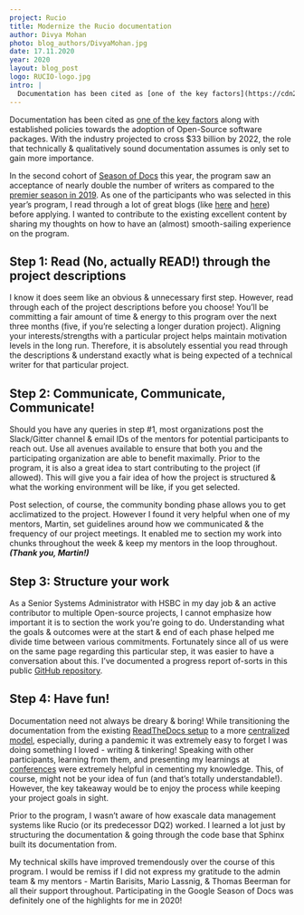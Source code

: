 ```yaml
---
project: Rucio
title: Modernize the Rucio documentation
author: Divya Mohan
photo: blog_authors/DivyaMohan.jpg
date: 17.11.2020
year: 2020
layout: blog_post
logo: RUCIO-logo.jpg
intro: |
  Documentation has been cited as [one of the key factors](https://cdn2.hubspot.net/hubfs/4008838/Resources/The-2019-Tidelift-managed-open-source-survey-results.pdf) along with established policies towards the adoption of Open-Source software packages. With the industry [projected to cross](https://www.cbinsights.com/research/report/future-open-source/) $33 billion by 2022, the role that technically & qualitatively sound documentation assumes is only set to gain more importance.
---
```


Documentation has been cited as [one of the key factors](https://cdn2.hubspot.net/hubfs/4008838/Resources/The-2019-Tidelift-managed-open-source-survey-results.pdf) along with established policies towards the adoption of Open-Source software packages. With the industry projected to cross $33 billion by 2022, the role that technically & qualitatively sound documentation assumes is only set to gain more importance.
  
In the second cohort of [Season of Docs](https://developers.google.com/season-of-docs/docs/participants) this year, the program saw an acceptance of nearly double the number of writers as compared to the [premier season in 2019](https://developers.google.com/season-of-docs/docs/2019/participants). As one of the participants who was selected in this year’s program, I read through a lot of great blogs (like [here](https://www.freecodecamp.org/news/cracking-google-season-of-docs-2020/) and [here](https://knoll-alex.github.io/pages/GSoD2019.html)) before applying. I wanted to contribute to the existing excellent content by sharing my thoughts on how to have an (almost) smooth-sailing experience on the program.

## Step 1: Read (No, actually READ!) through the project descriptions

I know it does seem like an obvious & unnecessary first step. However, read through each of the project descriptions before you choose! You’ll be committing a fair amount of time & energy to this program over the next three months (five, if you’re selecting a longer duration project). Aligning your interests/strengths with a particular project helps maintain motivation levels in the long run. Therefore, it is absolutely essential you read through the descriptions & understand exactly what is being expected of a technical writer for that particular project.

## Step 2: Communicate, Communicate, Communicate!

Should you have any queries in step #1, most organizations post the Slack/Gitter channel & email IDs of the mentors for potential participants to reach out. Use all avenues available to ensure that both you and the participating organization are able to benefit maximally. Prior to the program, it is also a great idea to start contributing to the project (if allowed). This will give you a fair idea of how the project is structured & what the working environment will be like, if you get selected. 

Post selection, of course, the community bonding phase allows you to get acclimatized to the project. However I found it very helpful when one of my mentors, Martin, set guidelines around how we communicated & the frequency of our project meetings. It enabled me to section my work into chunks throughout the week & keep my mentors in the loop throughout. ***(Thank you, Martin!)***

## Step 3: Structure your work

As a Senior Systems Administrator with HSBC in my day job & an active contributor to multiple Open-source projects, I cannot emphasize how important it is to section the work you’re going to do. Understanding what the goals & outcomes were at the start & end of each phase helped me divide time between various commitments. Fortunately since all of us were on the same page regarding this particular step, it was easier to have a conversation about this. I’ve documented a progress report of-sorts in this public [GitHub repository](https://github.com/divya-mohan0209/Google-Season-of-Docs-2020).

## Step 4: Have fun!

Documentation need not always be dreary & boring! While transitioning the documentation from the existing [ReadTheDocs setup](https://rucio.readthedocs.io/) to a more [centralized model](http://rucio.cern.ch/documentation/), especially, during a pandemic it was extremely easy to forget I was doing something I loved - writing & tinkering! Speaking with other participants, learning from them, and presenting my learnings at [conferences](https://github.com/divya-mohan0209/talks) were extremely helpful in cementing my knowledge. This, of course, might not be your idea of fun (and that’s totally understandable!). However, the key takeaway would be to enjoy the process while keeping your project goals in sight. 

Prior to the program, I wasn’t aware of how exascale data management systems like Rucio (or its predecessor DQ2) worked. I learned a lot just by structuring the documentation & going through the code base that Sphinx built its documentation from. 

My technical skills have improved tremendously over the course of this program. I would be remiss if I did not express my gratitude to the admin team & my mentors - Martin Barisits, Mario Lassnig, & Thomas Beerman for all their support throughout. Participating in the Google Season of Docs was definitely one of the highlights for me in 2020!
